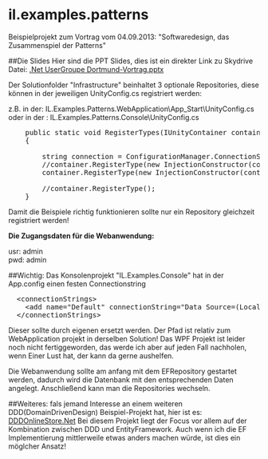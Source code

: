 il.examples.patterns
====================

Beispielprojekt zum Vortrag vom 04.09.2013:  "Softwaredesign, das Zusammenspiel der Patterns"


##Die Slides
Hier sind die PPT Slides, dies ist ein direkter Link zu Skydrive Datei:
[.Net UserGroupe Dortmund-Vortrag.pptx](http://sdrv.ms/15vnNIg "Softwaredesign, das Zusammenspiel der Patterns")


Der Solutionfolder "Infrastructure" beinhaltet 3 optionale Repositories, 
diese können in der jeweiligen UnityConfig.cs registriert werden:

z.B. in der:
IL.Examples.Patterns.WebApplication\App_Start\UnityConfig.cs
oder in der :
IL.Examples.Patterns.Console\UnityConfig.cs

<pre>
    public static void RegisterTypes(IUnityContainer container) 
    {
        
        string connection = ConfigurationManager.ConnectionStrings["Default"].ConnectionString; 
        //container.RegisterType<IUserRepository, UserRepository>(new InjectionConstructor(connection));
        container.RegisterType<IUserRepository, XmlUserRepository>(new InjectionConstructor(container.Resolve<RootPath>()));
    
        //container.RegisterType<IUserRepository, EFUserRepository>();
    }
</pre>

Damit die Beispiele richtig funktionieren sollte nur ein Repository gleichzeit registriert werden!

<b>Die Zugangsdaten für die Webanwendung:</b>

usr: admin<br/>
pwd: admin


##Wichtig:
Das Konsolenprojekt "IL.Examples.Console" hat in der App.config einen festen Connectionstring

<pre>
  &lt;connectionStrings&gt;
    &lt;add name="Default" connectionString="Data Source=(LocalDb)\v11.0;Initial Catalog=il-examples-patterns;Integrated Security=SSPI;AttachDBFilename=E:\DB\il-examples-patterns.mdf" providerName="System.Data.SqlClient" /&gt;
  &lt;/connectionStrings&gt;
</pre>

Dieser sollte durch eigenen ersetzt werden. Der Pfad ist relativ zum WebApplication projekt in derselben Solution!
Das WPF Projekt ist leider noch nicht fertiggeworden, das werde ich aber auf jeden Fall nachholen, wenn Einer Lust hat, der 
kann da gerne aushelfen.  

Die Webanwendung sollte am anfang mit dem EFRepository gestartet werden, dadurch wird die Datenbank mit den entsprechenden Daten angelegt. 
Anschließend kann man die Repositories wechseln.

##Weiteres:
fals jemand Interesse an einem weiteren DDD(DomainDrivenDesign) Beispiel-Projekt hat, hier ist es:
[DDDOnlineStore.Net](https://github.com/thecodemonkey/DDDOnlineStore.Net)
Bei diesem Projekt liegt der Focus vor allem auf der Kombination zwischen DDD und EntityFramework. 
Auch wenn ich die EF Implementierung mittlerweile etwas anders machen würde, ist dies ein möglcher Ansatz! 


